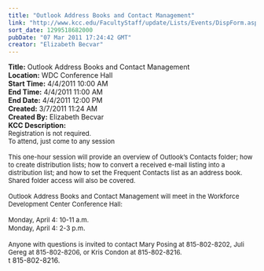 ```yaml
---
title: "Outlook Address Books and Contact Management"
link: "http://www.kcc.edu/FacultyStaff/update/Lists/Events/DispForm.aspx?ID=57"
sort_date: 1299518682000
pubDate: "07 Mar 2011 17:24:42 GMT"
creator: "Elizabeth Becvar"
---
```


<div><b>Title:</b> Outlook Address Books and Contact Management</div>
<div><b>Location:</b> WDC Conference Hall</div>
<div><b>Start Time:</b> 4/4/2011 10:00 AM</div>
<div><b>End Time:</b> 4/4/2011 11:00 AM</div>
<div><b>End Date:</b> 4/4/2011 12:00 PM</div>
<div><b>Created:</b> 3/7/2011 11:24 AM</div>
<div><b>Created By:</b> Elizabeth Becvar</div>
<div><b>KCC Description:</b> <div class=ExternalClass48B08417C045404A8A268DB1C54F488B>
<div><font size=2>
<div>Registration is not required.<br>To attend, just come to any session</div>
<div> </div>This one-hour session will provide an overview of Outlook’s Contacts folder; how to create distribution lists; how to convert a received e-mail listing into a distribution list; and how to set the Frequent Contacts list as an address book. Shared folder access will also be covered. </font></div><font size=2>
<div><br>Outlook Address Books and Contact Management will meet in the Workforce Development Center Conference Hall:</div>
<div><br>Monday, April 4: 10-11 a.m. <br>Monday, April 4: 2-3 p.m</font>.</div>
<div> </div>
<div><font size=2>Anyone with questions is invited to contact Mary Posing at 815-802-8202, Juli Gereg at 815-802-8206, or Kris Condon at 815-802-8216.<br></font></div></div></div>
t 815-802-8216.<br></font></div></div></div></div>
